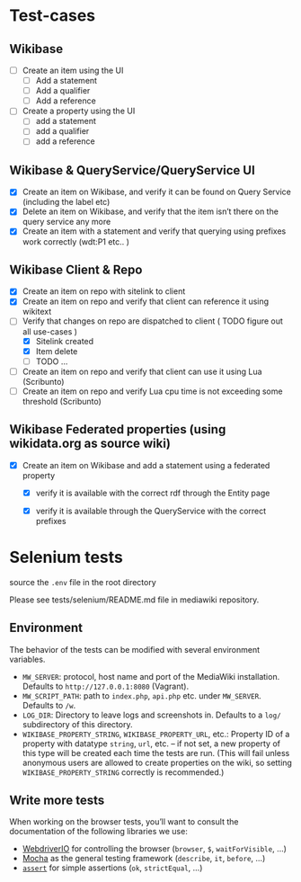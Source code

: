 # Test-cases

## Wikibase
- [ ] Create an item using the UI
  - [ ] Add a statement
  - [ ] Add a qualifier
  - [ ] Add a reference
- [ ] Create a property using the UI
  - [ ] add a statement
  - [ ] add a qualifier
  - [ ] add a reference
## Wikibase & QueryService/QueryService UI
- [x] Create an item on Wikibase, and verify it can be found on Query Service (including the label etc)
- [x] Delete an item on Wikibase, and verify that the item isn’t there on the query service any more
- [x] Create an item with a statement and verify that querying using prefixes work correctly (wdt:P1 etc.. )

## Wikibase Client & Repo
- [x] Create an item on repo with sitelink to client
- [x] Create an item on repo and verify that client can reference it using wikitext
- [ ] Verify that changes on repo are dispatched to client ( TODO figure out all use-cases )
  - [x] Sitelink created
  - [x] Item delete
  - [ ] TODO ...
- [ ] Create an item on repo and verify that client can use it using Lua (Scribunto)
- [ ] Create an item on repo and verify Lua cpu time is not exceeding some threshold (Scribunto)

## Wikibase Federated properties (using wikidata.org as source wiki)
- [X] Create an item on Wikibase and add a statement using a federated property
  - [X] verify it is available with the correct rdf through the Entity page
  - [X] verify it is available through the QueryService with the correct prefixes


# Selenium tests

source the `.env` file in the root directory

Please see tests/selenium/README.md file in mediawiki repository.
## Environment

The behavior of the tests can be modified with several environment variables.

* `MW_SERVER`: protocol, host name and port of the MediaWiki installation.
  Defaults to `http://127.0.0.1:8080` (Vagrant).
* `MW_SCRIPT_PATH`: path to `index.php`, `api.php` etc. under `MW_SERVER`.
  Defaults to `/w`.
* `LOG_DIR`: Directory to leave logs and screenshots in.
  Defaults to a `log/` subdirectory of this directory.
* `WIKIBASE_PROPERTY_STRING`, `WIKIBASE_PROPERTY_URL`, etc.:
  Property ID of a property with datatype `string`, `url`, etc. –
  if not set, a new property of this type will be created each time the tests are run.
  (This will fail unless anonymous users are allowed to create properties on the wiki,
  so setting `WIKIBASE_PROPERTY_STRING` correctly is recommended.)

## Write more tests

When working on the browser tests,
you’ll want to consult the documentation of the following libraries we use:

* [WebdriverIO](http://webdriver.io/api.html) for controlling the browser
  (`browser`, `$`, `waitForVisible`, …)
* [Mocha](https://mochajs.org/) as the general testing framework
  (`describe`, `it`, `before`, …)
* [`assert`](https://nodejs.org/api/assert.html) for simple assertions
  (`ok`, `strictEqual`, …)
